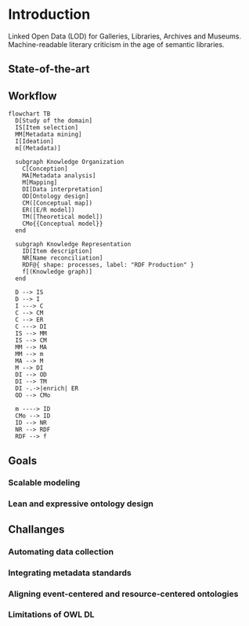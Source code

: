 # Introduction

Linked Open Data (LOD) for Galleries, Libraries, Archives and Museums.
Machine-readable literary criticism in the age of semantic libraries.

## State-of-the-art

## Workflow

``` mermaid
flowchart TB
  D[Study of the domain]
  IS[Item selection]
  MM[Metadata mining]
  I[Ideation]
  m[(Metadata)]

  subgraph Knowledge Organization
    C[Conception]
    MA[Metadata analysis]
    M[Mapping]
    DI[Data interpretation]
    OD[Ontology design]
    CM([Conceptual map])
    ER([E/R model])
    TM([Theoretical model])
    CMo{{Conceptual model}}
  end

  subgraph Knowledge Representation
    ID[Item description]
    NR[Name reconciliation]
    RDF@{ shape: processes, label: "RDF Production" }
    f[(Knowledge graph)]
  end

  D --> IS
  D --> I
  I ---> C
  C --> CM
  C --> ER
  C ---> DI
  IS --> MM
  IS --> CM
  MM --> MA
  MM --> m
  MA --> M
  M --> DI
  DI --> OD
  DI --> TM
  DI -.->|enrich| ER
  OD --> CMo

  m ----> ID
  CMo --> ID
  ID --> NR
  NR --> RDF
  RDF --> f

```

## Goals

### Scalable modeling

### Lean and expressive ontology design

## Challanges

### Automating data collection

### Integrating metadata standards

### Aligning event-centered and resource-centered ontologies

### Limitations of OWL DL